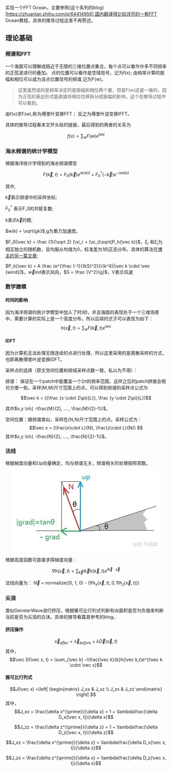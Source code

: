 实现一个FFT Ocean，主要参照(这个系列的blog)[https://zhuanlan.zhihu.com/p/64414956],国内翻译得比较详尽的一套FFT Ocean教程，具体的推导过程这里不再赘述。

## 理论基础
### 频谱和FFT
一个海面可以理解成趋近于无限的三维位置点集合，每个点可以看作许多不同频率的正弦波进行的叠加。
点的位置可以看作是空域信号，记为f(x);
由频率计算的振幅和相位可以成为该点位置信号的频谱,记为F(w)。

>这里虽然说的是频率决定的是振幅和相位两个量，但是F(w)还是一维的，因为正弦的表达形式能直接将相位位移拆分成振幅的影响，这个在推导过程中可以看到。

由f(x)求F(w),称为傅里叶变换FFT；
反之为傅里叶逆变换IFFT。

具体的推导过程看本文开头给的链接，最后得到的两者的关系为

$$f(x) = \sum_{w} F(w)e^{iwx}$$

### 海水频谱的统计学模型
根据海洋统计学得到的海水频谱模型

$$F(\vec k,t) = F_0(\vec k)e^{iw(k)t} + F_0^*(-\vec k)e^{-iw(k)t} $$

其中,

$\vec k$表示频谱中的采样坐标;

$F_0^*$ 表示F_0的共轭复数;

k表示$\vec k$的模;

$w(k) = \sqrt{gk}$,g为重力加速度。

$F_0(\vec k) = \frac {1}{\sqrt 2} (\xi_r + i\xi_i)\sqrt{P_h(\vec k)}$，$\xi_r$ 和$\xi_i$为相互独立的随机数，且均服从均值为0，标准差为1的正态分布，具体的算法在[博主的另一篇文章](https://zhuanlan.zhihu.com/p/67776340);

$P_h(\vec k) = A \frac {e^{\frac {-1}{{kS}^2}}}{k^4}|\vec k \cdot \vec {wind}|$，$\vec wind$表示风向，$S = \frac {V^2}{g}$，V表示风速

### 数学建模
#### 时间的影响
因为海洋频谱的统计学模型中加入了时间t，并且海面的表现处于一个三维场景中，需要计算的实际上是一个高度分布，所以后续的式子可以表现为如下：
$$h(\vec x,t) = \sum_{w} F(\vec k, t)e^{iwx}$$
 
#### IDFT
因为计算机无法处理无限连续的点进行处理，所以这里采用的是离散采样的方式，也即离散傅里叶逆变换IDFT。

采样点的选择（原文空间位置和频域采样点数一致，私以为不用）：

频谱： 保证在一个patch中能覆盖一个$2\pi$的频率范围，这样之后的patch拼接会相对方便一些。采样(M,M)尺寸范围上的点，可以得到频谱的采样点公式为

$$\vec k = ({\frac {x \cdot 2\pi}{L}}, \frac {y \cdot 2\pi}{L})$$

其中$x,y \in\{ -\frac{M}{2}, ...., \frac{M}{2}-1\}$。

空间位置：跟频谱类似，采样在(N,N)尺寸范围上的点。采样公式为：
$$\vec x = (\frac{x\cdot L}{N}, \frac{z\cdot L}{N}) $$
其中$x,y \in\{ -\frac{N}{2}, ...., \frac{N}{2}-1\}$。

### 法线
根据梯度向量和Up向量确定，均与频谱无关，频谱相关的处理按照常数。

<div align=center>

![法线、梯度向量和Up向量的关系][GradVecGraph]

</div>

根据高度函数可直接求得梯度向量：

 $$ \nabla h(\vec x, t) = \sum_{\vec k} i\vec k h(\vec k, t)e^{i\vec k\cdot\vec x}$$
 
 法线向量为：
 $\vec N$ = normalize((0, 1, 0) - $(\nabla h_x(\vec x, t), 0, \nabla h_z(\vec x, t))$)

 ### 尖浪
 类似GensterWave进行挤压，根据雅可比行列式判断有向面积是否为负值来判断当前是否为尖浪的白沫。具体的推导看篇首参考的blog。
 #### 挤压操作
 $$\vec x_{after} = \vec x_{before} +\lambda \vec D(\vec x, t) $$
 其中，
$$\vec D(\vec x, t) = \sum_{\vec k} -i\frac{\vec k}{k}h(\vec k,t)e^{i\vec k \cdot \vec x}$$
#### 雅可比行列式
$$J(\vec x) =\left| \begin{matrix} J_xx & J_xz \\ J_zx & J_zz \end{matrix} \right| $$
其中，
$$J_xx = \frac{\delta x^{\prime}}{\delta x} = 1 + \lambda\frac{\delta D_x(\vec x, t)}{\delta x}$$ 
 
 $$J_zz = \frac{\delta z^{\prime}}{\delta z} = 1 + \lambda\frac{\delta D_z(\vec x, t)}{\delta z}$$ 

 $$J_xz = \frac{\delta x^{\prime}}{\delta z} = \lambda\frac{\delta D_x(\vec x, t)}{\delta z}$$ 

 $$J_zx = \frac{\delta z^{\prime}}{\delta x} = \lambda\frac{\delta D_z(\vec x, t)}{\delta x}$$ 

[GradVecGraph]: ./grad_vec.jpg
